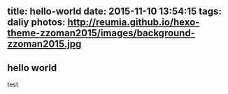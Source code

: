 title: hello-world
date: 2015-11-10 13:54:15
tags: daliy
photos: http://reumia.github.io/hexo-theme-zzoman2015/images/background-zzoman2015.jpg
---
## hello world
test
